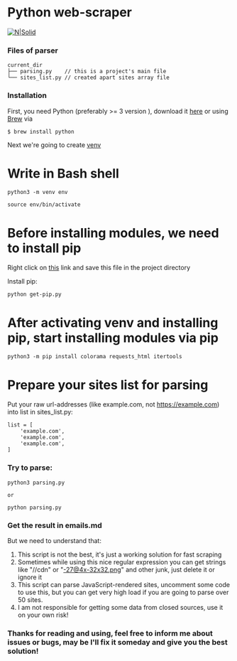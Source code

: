 # Python web-scraper

[![N|Solid](https://i.postimg.cc/6Qnkq1Qp/whimelan.png)](https://github.com/whimelan)

### Files of parser

```
current_dir
├── parsing.py    // this is a project's main file
└── sites_list.py // created apart sites array file
```

### Installation

First, you need Python (preferably >= 3 version ), download it [here](https://www.python.org/downloads/) or using [Brew](https://brew.sh) via

```
$ brew install python
```

Next we're going to create [venv](https://docs.python.org/3/library/venv.html)

# Write in Bash shell

```
python3 -m venv env

source env/bin/activate
```

# Before installing modules, we need to install pip

Right click on [this](https://bootstrap.pypa.io/get-pip.py) link and save this file in the project directory

Install pip:

```
python get-pip.py
```

# After activating venv and installing pip, start installing modules via pip

```
python3 -m pip install colorama requests_html itertools
```

# Prepare your sites list for parsing

Put your raw url-addresses (like example.com, not https://example.com) into list in sites_list.py:

```
list = [
    'example.com',
    'example.com',
    'example.com',
]
```

### Try to parse:

```
python3 parsing.py

or

python parsing.py
```

### Get the result in emails.md

But we need to understand that:

1. This script is not the best, it's just a working solution for fast scraping
2. Sometimes while using this nice regular expression you can get strings like "//cdn" or "-27@4x-32x32.png" and other junk, just delete it or ignore it
3. This script can parse JavaScript-rendered sites, uncomment some code to use this, but you can get very high load if you are going to parse over 50 sites.
4. I am not responsible for getting some data from closed sources, use it on your own risk!

### Thanks for reading and using, feel free to inform me about issues or bugs, may be I'll fix it someday and give you the best solution!
